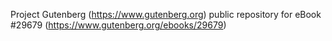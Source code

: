Project Gutenberg (https://www.gutenberg.org) public repository for eBook #29679 (https://www.gutenberg.org/ebooks/29679)
